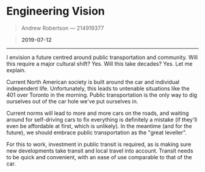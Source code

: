 # Engineering Vision
> Andrew Robertson — 214919377

> **2019-07-12**

***
I envision a future centred around public transportation and community. Will this require a major cultural shift? Yes. Will this take decades? Yes. Let me explain. 

Current North American society is built around the car and individual independent life. Unfortunately, this leads to untenable situations like the 401 over Toronto in the morning. Public transportation is the only way to dig ourselves out of the car hole we've put ourselves in. 

Current norms will lead to more and more cars on the roads, and waiting around for self-driving cars to fix everything is definitely a mistake (if they'll even be affordable at first, which is unlikely). In the meantime (and for the future), we should embrace public transportation as the "great leveller". 

For this to work, investment in public transit is required, as is making sure new developments take transit and local travel into account. Transit needs to be quick and convenient, with an ease of use comparable to that of the car.